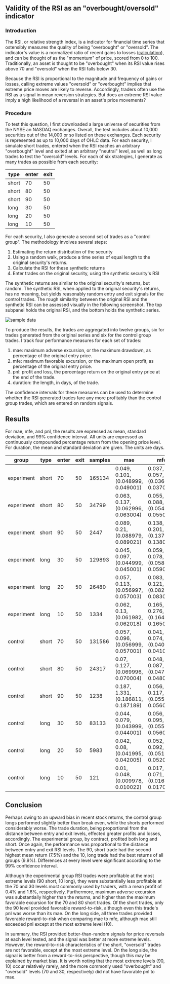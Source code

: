 ## Validity of the RSI as an "overbought/oversold" indicator

### Introduction

The RSI, or relative strength index, is a indicator for financial time series that ostensibly measures the quality of being "overbought" or "oversold". The indicator's value is a normalized ratio of recent gains to losses ([calculation](https://en.wikipedia.org/wiki/Relative_strength_index#Calculation)), and can be thought of as the "momentum" of price, scored from 0 to 100. Traditionally, an asset is thought to be "overbought" when its RSI value rises above 70 and "oversold" when the RSI falls below 30.

Because the RSI is proportional to the magnitude and frequency of gains or losses, calling extreme values "oversold" or "overbought" implies that extreme price moves are likely to reverse. Accordingly, traders often use the RSI as a signal in mean reversion strategies. But does an extreme RSI value imply a high likelihood of a reversal in an asset's price movements?

### Procedure

To test this question, I first downloaded a large universe of securities from the NYSE an NASDAQ exchanges. Overall, the test includes about 10,000 securities out of the 14,000 or so listed on these exchanges. Each security is represented as up to 10,000 days of OHLC data. For each security, I simulate short trades, entered when the RSI reaches an arbitrary "overbought" level and exited at an arbitrary "neutral" level, as well as long trades to test the "oversold" levels. For each of six strategies, I generate as many trades as possible from each security:

type |enter|exit
----|----|----
short|70|50
short|80|50
short|90|50
long|30|50
long|20|50
long|10|50

For each security, I also generate a second set of trades as a "control group". The methodology involves several steps:

1. Estimating the return distribution of the security
1. Using a random walk, produce a time series of equal length to the original security's returns.
1. Calculate the RSI for these synthetic returns
1. Enter trades on the original security, using the synthetic security's RSI

The synthetic returns are similar to the original security's returns, but random. The synthetic RSI, when applied to the original security's returns, has no meaning, but yields reasonably random entry and exit signals for the control trades. The rough similarity between the original RSI and the synthetic RSI can be assessed visually in the following screenshot. The top subpanel holds the original RSI, and the bottom holds the synthetic series.

![sample data](https://user-images.githubusercontent.com/5386472/107602385-1e49d900-6bde-11eb-83f9-e901fba389ad.png)

To produce the results, the trades are aggregated into twelve groups, six for trades generated from the original series and six for the control group trades. I track four performance measures for each set of trades:

1. mae: maximum adverse excursion, or the maximum drawdown, as percentage of the original entry price.
1. mfe: maximum favorable excursion, or the maximum open profit, as percentage of the original entry price.
1. pnl: profit and loss, the percentage return on the original entry price at the end of the trade.
1. duration: the length, in days, of the trade.

The confidence intervals for these measures can be used to determine whether the RSI generated trades fare any more profitably than the control group trades, which are entered on random signals.

## Results

For mae, mfe, and pnl, the results are expressed as mean, standard deviation, and 99% confidence interval. All units are expressed as continuously compounded percentage return from the opening price level. For duration, the mean and standard deviation are given. The units are days.

group|type|enter|exit|samples|mae|mfe|pnl|duration
---------------|---------------|---------------|---------------|---------------|---------------|---------------|---------------|---------------
experiment|short|70|50|165134|0.049, 0.101, (0.048999, 0.049001)|0.037, 0.057, (0.036999, 0.037001)|0.004, 0.108, (0.003999, 0.004001)|22.829, 16.129
experiment|short|80|50|34799|0.063, 0.137, (0.062996, 0.063004)|0.055, 0.088, (0.054998, 0.055002)|0.012, 0.152, (0.011996, 0.012004)|25.478, 16.822
experiment|short|90|50|2447|0.089, 0.21, (0.088979, 0.089021)|0.138, 0.201, (0.13798, 0.13802)|0.075, 0.289, (0.074971, 0.075029)|28.044, 21.029
experiment|long|30|50|129893|0.045, 0.097, (0.044999, 0.045001)|0.059, 0.078, (0.058999, 0.059001)|0.016, 0.122, (0.015998, 0.016002)|22.136, 15.353
experiment|long|20|50|26480|0.057, 0.113, (0.056997, 0.057003)|0.083, 0.121, (0.082996, 0.083004)|0.028, 0.165, (0.027995, 0.028005)|26.455, 16.288
experiment|long|10|50|1334|0.062, 0.13, (0.061982, 0.062018)|0.165, 0.276, (0.164962, 0.165038)|0.099, 0.306, (0.098958, 0.099042)|30.803, 20.441
control|short|70|50|131586|0.057, 0.096, (0.056999, 0.057001)|0.041, 0.074, (0.040999, 0.041001)|-0.011, 0.123, (-0.011002, -0.010998)|24.437, 17.668
control|short|80|50|24317|0.07, 0.127, (0.069996, 0.070004)|0.048, 0.087, (0.047997, 0.048003)|-0.015, 0.154, (-0.015005, -0.014995)|26.25, 17.889
control|short|90|50|1238|0.187, 1.331, (0.186811, 0.187189)|0.056, 0.117, (0.055983, 0.056017)|-0.068, 0.704, (-0.0681, -0.0679)|15.182, 12.207
control|long|30|50|83133|0.044, 0.079, (0.043999, 0.044001)|0.056, 0.095, (0.055998, 0.056002)|0.008, 0.128, (0.007998, 0.008002)|28.116, 19.239
control|long|20|50|5983|0.042, 0.08, (0.041995, 0.042005)|0.052, 0.092, (0.051994, 0.052006)|0.007, 0.131, (0.006992, 0.007008)|28.337, 21.261
control|long|10|50|121|0.01, 0.048, (0.009978, 0.010022)|0.017, 0.071, (0.016968, 0.017032)|0.003, 0.085, (0.002961, 0.003039)|10.73, 9.82

## Conclusion

Perhaps owing to an upward bias in recent stock returns, the control group longs performed slightly better than break even, while the shorts performed considerably worse. The trade duration, being proportional from the distance between entry and exit levels, effected greater profits and losses, accordingly. The experimental group, by contract, profited both long and short. Once again, the performance was proportional to the distance between entry and exit RSI levels. The 90, short trade had the second highest mean return (7.5%) and the 10, long trade had the best returns of all groups (9.9%). Differences at every level were significant according to the 99% confidence interval.

Although the experimental group RSI trades were profitable at the most extreme levels (90 short, 10 long), they were substantially less profitable at the 70 and 30 levels most commonly used by traders, with a mean profit of 0.4% and 1.6%, respectively. Furthermore, maximum adverse excursion was substantially higher than the returns, and higher than the maximum favorable excursion for the 70 and 80 short trades. Of the short trades, only the 90 level provided favorable reward-to-risk, although even this trade's pnl was worse than its mae. On the long side, all three trades provided favorable reward-to-risk when comparing mae to mfe, although mae still exceeded pnl except at the most extreme level (10).

In summary, the RSI provided better-than-random signals for price reversals at each level tested, and the signal was better at more extreme levels. However, the reward-to-risk characteristics of the short, "oversold" trades are not favorable, except at the most extreme level. On the long side, the signal is better from a reward-to-risk perspective, though this may be explained by market bias. It is worth noting that the most extreme levels (90, 10) occur relatively rarely, and the more commonly used "overbought" and "oversold" levels (70 and 30, respectively) did not have favorable pnl to mae.
